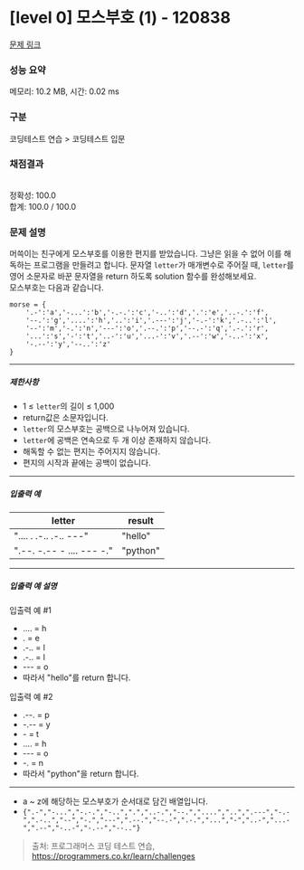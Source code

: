 # [level 0] 모스부호 (1) - 120838 

[문제 링크](https://school.programmers.co.kr/learn/courses/30/lessons/120838) 

### 성능 요약

메모리: 10.2 MB, 시간: 0.02 ms

### 구분

코딩테스트 연습 > 코딩테스트 입문

### 채점결과

<br/>정확성: 100.0<br/>합계: 100.0 / 100.0

### 문제 설명

<p style="user-select: auto;">머쓱이는 친구에게 모스부호를 이용한 편지를 받았습니다. 그냥은 읽을 수 없어 이를 해독하는 프로그램을 만들려고 합니다. 문자열 <code style="user-select: auto;">letter</code>가 매개변수로 주어질 때, <code style="user-select: auto;">letter</code>를 영어 소문자로 바꾼 문자열을 return 하도록 solution 함수를 완성해보세요.<br style="user-select: auto;">
모스부호는 다음과 같습니다.</p>
<div class="highlight" style="user-select: auto;"><pre class="codehilite" style="user-select: auto;"><code style="user-select: auto;">morse = { 
    '.-':'a','-...':'b','-.-.':'c','-..':'d','.':'e','..-.':'f',
    '--.':'g','....':'h','..':'i','.---':'j','-.-':'k','.-..':'l',
    '--':'m','-.':'n','---':'o','.--.':'p','--.-':'q','.-.':'r',
    '...':'s','-':'t','..-':'u','...-':'v','.--':'w','-..-':'x',
    '-.--':'y','--..':'z'
}
</code></pre></div>
<hr style="user-select: auto;">

<h5 style="user-select: auto;">제한사항</h5>

<ul style="user-select: auto;">
<li style="user-select: auto;">1 ≤ <code style="user-select: auto;">letter</code>의 길이 ≤ 1,000</li>
<li style="user-select: auto;">return값은 소문자입니다.</li>
<li style="user-select: auto;"><code style="user-select: auto;">letter</code>의 모스부호는 공백으로 나누어져 있습니다.</li>
<li style="user-select: auto;"><code style="user-select: auto;">letter</code>에 공백은 연속으로 두 개 이상 존재하지 않습니다.</li>
<li style="user-select: auto;">해독할 수 없는 편지는 주어지지 않습니다.</li>
<li style="user-select: auto;">편지의 시작과 끝에는 공백이 없습니다.</li>
</ul>

<hr style="user-select: auto;">

<h5 style="user-select: auto;">입출력 예</h5>
<table class="table" style="user-select: auto;">
        <thead style="user-select: auto;"><tr style="user-select: auto;">
<th style="user-select: auto;">letter</th>
<th style="user-select: auto;">result</th>
</tr>
</thead>
        <tbody style="user-select: auto;"><tr style="user-select: auto;">
<td style="user-select: auto;">".... . .-.. .-.. ---"</td>
<td style="user-select: auto;">"hello"</td>
</tr>
<tr style="user-select: auto;">
<td style="user-select: auto;">".--. -.-- - .... --- -."</td>
<td style="user-select: auto;">"python"</td>
</tr>
</tbody>
      </table>
<hr style="user-select: auto;">

<h5 style="user-select: auto;">입출력 예 설명</h5>

<p style="user-select: auto;">입출력 예 #1</p>

<ul style="user-select: auto;">
<li style="user-select: auto;">.... = h</li>
<li style="user-select: auto;">. = e</li>
<li style="user-select: auto;">.-.. = l</li>
<li style="user-select: auto;">.-.. = l</li>
<li style="user-select: auto;">--- = o</li>
<li style="user-select: auto;">따라서 "hello"를 return 합니다.</li>
</ul>

<p style="user-select: auto;">입출력 예 #2</p>

<ul style="user-select: auto;">
<li style="user-select: auto;">.--. = p</li>
<li style="user-select: auto;">-.-- = y</li>
<li style="user-select: auto;">- = t</li>
<li style="user-select: auto;">.... = h</li>
<li style="user-select: auto;">--- = o</li>
<li style="user-select: auto;">-. = n</li>
<li style="user-select: auto;">따라서 "python"을 return 합니다.</li>
</ul>

<hr style="user-select: auto;">

<ul style="user-select: auto;">
<li style="user-select: auto;">a ~ z에 해당하는 모스부호가 순서대로 담긴 배열입니다.</li>
<li style="user-select: auto;"><code style="user-select: auto;">{".-","-...","-.-.","-..",".","..-.","--.","....","..",".---","-.-",".-..","--","-.","---",".--.","--.-",".-.","...","-","..-","...-",".--","-..-","-.--","--.."}</code></li>
</ul>


> 출처: 프로그래머스 코딩 테스트 연습, https://programmers.co.kr/learn/challenges